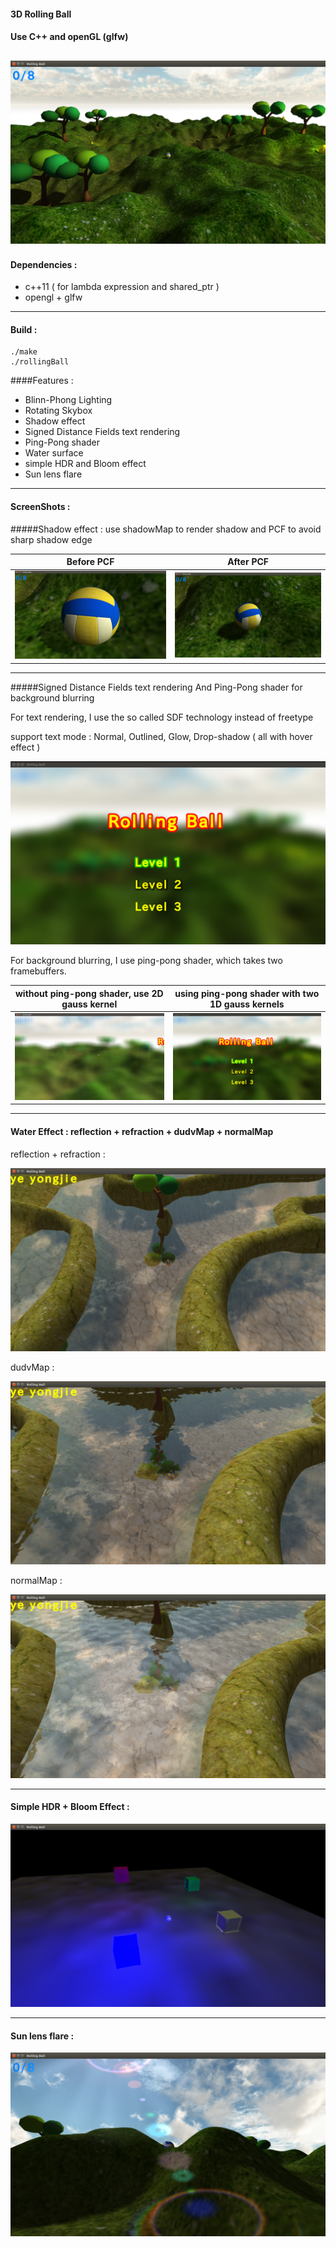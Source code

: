 #### 3D Rolling Ball

#### Use C++ and openGL (glfw)

![](./screenShot/normal.png)
---
#### Dependencies :

- c++11 ( for lambda expression and shared_ptr )
- opengl + glfw


---

#### Build :

	./make
	./rollingBall


####Features :

- Blinn-Phong Lighting
- Rotating Skybox
- Shadow effect
- Signed Distance Fields text rendering
- Ping-Pong shader
- Water surface
- simple HDR and Bloom effect
- Sun lens flare
---
#### ScreenShots :


#####Shadow effect : use shadowMap to render shadow and PCF to avoid sharp shadow edge

Before PCF             |  After PCF
-------------------------|-------------------------
![](./screenShot/before_pcf.png)   |  ![](./screenShot/after_pcf.png)

---
#####Signed Distance Fields text rendering And Ping-Pong shader for background blurring

For text rendering, I use the so called SDF technology instead of freetype

support text mode : Normal, Outlined, Glow, Drop-shadow ( all with hover effect )

![](./screenShot/menu.png)

For background blurring, I use ping-pong shader, which takes two framebuffers.

without ping-pong shader, use 2D gauss kernel             |  using ping-pong shader with two 1D gauss kernels
-------------------------|-------------------------
![](./screenShot/beforePingpong.png)   |  ![](./screenShot/menu.png)

----
#### Water Effect : reflection + refraction + dudvMap + normalMap

reflection + refraction :

![](./screenShot/ref.png)

dudvMap :

![](./screenShot/distortion.png)

normalMap :

![](./screenShot/normalMap.png)

----

#### Simple HDR +  Bloom Effect :

![](./screenShot/bloom.png)

---
#### Sun lens flare :

![](./screenShot/lensFlare.png)